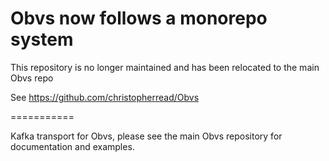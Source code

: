 # Obvs now follows a monorepo system

This repository is no longer maintained and has been relocated to the main Obvs repo

See https://github.com/christopherread/Obvs

===========

Kafka transport for Obvs, please see the main Obvs repository for documentation and examples.

